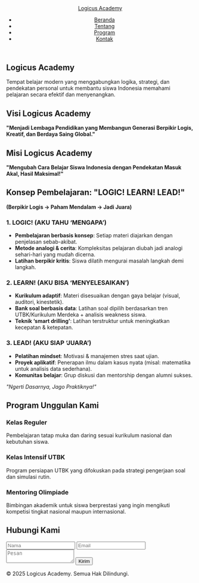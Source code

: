 <!DOCTYPE html><html lang="id">
<head>
  <meta charset="UTF-8">
  <meta name="viewport" content="width=device-width, initial-scale=1.0">
  <title>Tentang Kami - Logicus Academy</title>
  <link rel="stylesheet" href="style.css">
</head>
<body>
  <header>
    <nav class="navbar">
      <div class="container">
        <a href="#" class="logo">Logicus Academy</a>
        <ul class="nav-links">
          <li><a href="#">Beranda</a></li>
          <li><a href="#about">Tentang</a></li>
          <li><a href="#program">Program</a></li>
          <li><a href="#contact">Kontak</a></li>
        </ul>
      </div>
    </nav>
  </header>  <section class="hero">
    <div class="container">
      <h1>Logicus Academy</h1>
      <p>Tempat belajar modern yang menggabungkan logika, strategi, dan pendekatan personal untuk membantu siswa Indonesia memahami pelajaran secara efektif dan menyenangkan.</p>
    </div>
  </section>  <section id="about" class="about">
    <div class="container">
      <h2>Visi Logicus Academy</h2>
      <p><strong>"Menjadi Lembaga Pendidikan yang Membangun Generasi Berpikir Logis, Kreatif, dan Berdaya Saing Global."</strong></p><h2>Misi Logicus Academy</h2>
  <p><strong>"Mengubah Cara Belajar Siswa Indonesia dengan Pendekatan Masuk Akal, Hasil Maksimal!"</strong></p>

  <h2>Konsep Pembelajaran: "LOGIC! LEARN! LEAD!"</h2>
  <p><strong>(Berpikir Logis → Paham Mendalam → Jadi Juara)</strong></p>

  <div class="learning-phases">
    <h3>1. LOGIC! (AKU TAHU ‘MENGAPA’)</h3>
    <ul>
      <li><strong>Pembelajaran berbasis konsep</strong>: Setiap materi diajarkan dengan penjelasan sebab-akibat.</li>
      <li><strong>Metode analogi & cerita</strong>: Kompleksitas pelajaran diubah jadi analogi sehari-hari yang mudah dicerna.</li>
      <li><strong>Latihan berpikir kritis</strong>: Siswa dilatih mengurai masalah langkah demi langkah.</li>
    </ul>
    <h3>2. LEARN! (AKU BISA ‘MENYELESAIKAN’)</h3>
    <ul>
      <li><strong>Kurikulum adaptif</strong>: Materi disesuaikan dengan gaya belajar (visual, auditori, kinestetik).</li>
      <li><strong>Bank soal berbasis data</strong>: Latihan soal dipilih berdasarkan tren UTBK/Kurikulum Merdeka + analisis weakness siswa.</li>
      <li><strong>Teknik ‘smart drilling’</strong>: Latihan terstruktur untuk meningkatkan kecepatan & ketepatan.</li>
    </ul>
    <h3>3. LEAD! (AKU SIAP ‘JUARA’)</h3>
    <ul>
      <li><strong>Pelatihan mindset</strong>: Motivasi & manajemen stres saat ujian.</li>
      <li><strong>Proyek aplikatif</strong>: Penerapan ilmu dalam kasus nyata (misal: matematika untuk analisis data sederhana).</li>
      <li><strong>Komunitas belajar</strong>: Grup diskusi dan mentorship dengan alumni sukses.</li>
    </ul>
    <p><em>"Ngerti Dasarnya, Jago Praktiknya!"</em></p>
  </div>
</div>

  </section>  <section id="program" class="program">
    <div class="container">
      <h2>Program Unggulan Kami</h2>
      <div class="program-cards">
        <div class="card">
          <h3>Kelas Reguler</h3>
          <p>Pembelajaran tatap muka dan daring sesuai kurikulum nasional dan kebutuhan siswa.</p>
        </div>
        <div class="card">
          <h3>Kelas Intensif UTBK</h3>
          <p>Program persiapan UTBK yang difokuskan pada strategi pengerjaan soal dan simulasi rutin.</p>
        </div>
        <div class="card">
          <h3>Mentoring Olimpiade</h3>
          <p>Bimbingan akademik untuk siswa berprestasi yang ingin mengikuti kompetisi tingkat nasional maupun internasional.</p>
        </div>
      </div>
    </div>
  </section>  <section id="contact" class="contact">
    <div class="container">
      <h2>Hubungi Kami</h2>
      <form id="contactForm">
        <input type="text" placeholder="Nama" required>
        <input type="email" placeholder="Email" required>
        <textarea placeholder="Pesan" required></textarea>
        <button type="submit">Kirim</button>
      </form>
    </div>
  </section>  <footer>
    <div class="container">
      <p>&copy; 2025 Logicus Academy. Semua Hak Dilindungi.</p>
    </div>
  </footer>  <script src="script.js"></script></body>
</html>
